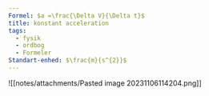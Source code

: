 ```yaml
---
Formel: $a =\frac{\Delta V}{\Delta t}$
title: konstant acceleration
tags:
  - fysik
  - ordbog
  - Formeler
Standart-enhed: $\frac{m}{s^{2}}$
---
```

![[notes/attachments/Pasted image 20231106114204.png]]